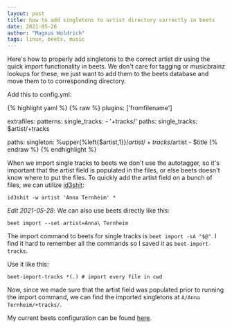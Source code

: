 ```yaml
---
layout: post
title: how to add singletons to artist directory correctly in beets
date: 2021-05-26
author: "Magnus Woldrich"
tags: linux, beets, music
---
```


Here's how to properly add singletons to the correct artist dir using
the quick import functionality in beets. We don't care for tagging or
musicbrainz lookups for these, we just want to add them to the beets
database and move them to to corresponding directory.

Add this to config.yml:


{% highlight yaml %}
{% raw %}
plugins: ['fromfilename']

extrafiles:
  patterns:
    single_tracks:
      - '+tracks/'
  paths:
    single_tracks: $artist/+tracks

paths:
  singleton: %upper{%left{$artist,1}}/$artist/+tracks/$artist - $title
{% endraw %}
{% endhighlight %}


When we import single tracks to beets we don't use the autotagger, so
it's important that the artist field is populated in the files, or else
beets doesn't know where to put the files. To quickly add the artist
field on a bunch of files, we can utilize [id3shit](https://github.com/trapd00r/id3shit):

`id3shit -w artist 'Anna Ternheim' *`

*Edit 2021-05-28*:
We can also use beets directly like this:

`beet import --set artist=Anna\ Ternheim`

The import command to beets for single tracks is `beet import -sA "$@"`.
I find it hard to remember all the commands so I saved it as `beet-import-tracks`.

Use it like this:

`beet-import-tracks *(.) # import every file in cwd`

Now, since we made sure that the artist field was populated prior to
running the import command, we can find the imported singletons at
`A/Anna Ternheim/+tracks/`.

My current beets configuration can be found [here](https://github.com/trapd00r/configs/blob/master/beets/config.yaml).

